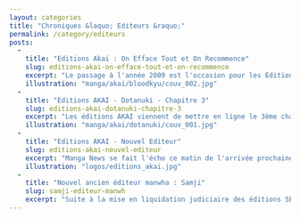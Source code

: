 ```yaml
---
layout: categories
title: "Chroniques &laquo; Editeurs &raquo;"
permalink: /category/editeurs
posts:
  -
    title: "Editions Akai : On Efface Tout et On Recommence"
    slug: editions-akai-on-efface-tout-et-on-recommence
    excerpt: "Le passage à l'année 2009 est l'occasion pour les Editions AKAI d'inaugurer leur newsletter.Cette communication nous permet d'apprendre la sortie du chapitre 2 de BloodKyu. C'est également par ce biais que l'éditeur annonce la suppression pure et simple du premier chapitre de Dotanuki (qui n'en comptait jusqu'alors que trois).On est alors en droit"
    illustration: "manga/akai/bloodkyu/couv_002.jpg"
  -
    title: "Editions AKAI - Dotanuki - Chapitre 3"
    slug: editions-akai-dotanuki-chapitre-3
    excerpt: "Les éditions AKAI viennent de mettre en ligne le 3ème chapitre du manga Dotanuki de Lorenzo. La trame scénaristique commence à se développer avec la révélation de la quête des protagonistes principaux et l'apparition d'une faction obscure qui va tenter de les empêcher d'atteindre leur but. Plus de densité, et donc plus d'intérêt. Poursuivez sur"
    illustration: "manga/akai/dotanuki/couv_001.jpg"
  -
    title: "Editions AKAI - Nouvel Editeur"
    slug: editions-akai-nouvel-editeur
    excerpt: "Manga News se fait l'écho ce matin de l'arrivée prochaine sur le marché d'un nouvel éditeur dit low-cost : les Editions AKAI. Cet éditeur prévoit en effet de publier sur le marché français puis européen des manga jusqu'à 6 fois moins chers que leurs homologues traditionnels en insérant des publicités.La segmentation de leur collection est on ne"
    illustration: "logos/editions_akai.jpg"
  -
    title: "Nouvel ancien éditeur manwha : Samji"
    slug: samji-editeur-manwh
    excerpt: "Suite à la mise en liquidation judiciaire des éditions SEEBD, maison-mère des labels Akiko, Kabuto, Tokebi et Saphira, le nouvel éditeur Samji annonce reprendre une partie du catalogue et proposera de nouveaux titres à partir du mois de novembre prochain.C'est ainsi que la plupart des titres des catalogues des labels Tokebi et Saphira sera repris"
---
```


